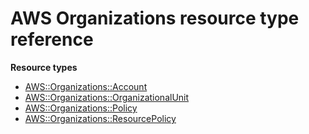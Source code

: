 # AWS Organizations resource type reference<a name="AWS_Organizations"></a>

**Resource types**

- [AWS::Organizations::Account](aws-resource-organizations-account.md)
- [AWS::Organizations::OrganizationalUnit](aws-resource-organizations-organizationalunit.md)
- [AWS::Organizations::Policy](aws-resource-organizations-policy.md)
- [AWS::Organizations::ResourcePolicy](aws-resource-organizations-resourcepolicy.md)
